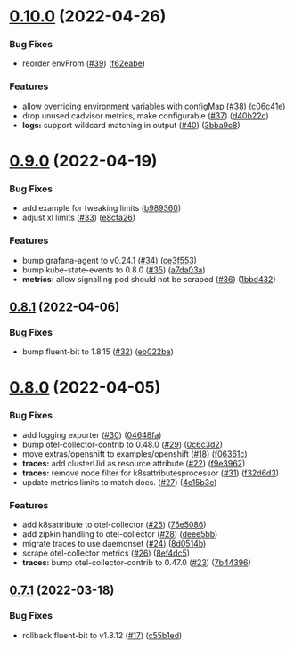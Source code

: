 # [0.10.0](https://github.com/observeinc/manifests/compare/v0.9.0...v0.10.0) (2022-04-26)


### Bug Fixes

* reorder envFrom ([#39](https://github.com/observeinc/manifests/issues/39)) ([f62eabe](https://github.com/observeinc/manifests/commit/f62eabe2e5073ea80a9d702bf40bb974b1271d76))


### Features

* allow overriding environment variables with configMap ([#38](https://github.com/observeinc/manifests/issues/38)) ([c06c41e](https://github.com/observeinc/manifests/commit/c06c41e96fe7ec04ec715a6b612aab1e2ea966b7))
* drop unused cadvisor metrics, make configurable ([#37](https://github.com/observeinc/manifests/issues/37)) ([d40b22c](https://github.com/observeinc/manifests/commit/d40b22cf883549274b69982fe66807f8210c4d13))
* **logs:** support wildcard matching in output ([#40](https://github.com/observeinc/manifests/issues/40)) ([3bba9c8](https://github.com/observeinc/manifests/commit/3bba9c852b83da616eaa4837979c5d3a8732933e))



# [0.9.0](https://github.com/observeinc/manifests/compare/v0.8.1...v0.9.0) (2022-04-19)


### Bug Fixes

* add example for tweaking limits ([b989360](https://github.com/observeinc/manifests/commit/b9893604626d803932bb89218af555000dfed0ab))
* adjust xl limits ([#33](https://github.com/observeinc/manifests/issues/33)) ([e8cfa26](https://github.com/observeinc/manifests/commit/e8cfa263c74dd8b30512c59df1da022fa07c063e))


### Features

* bump grafana-agent to v0.24.1 ([#34](https://github.com/observeinc/manifests/issues/34)) ([ce3f553](https://github.com/observeinc/manifests/commit/ce3f5530c679fc9e8ee4ae306b4baf770768b4ea))
* bump kube-state-events to 0.8.0 ([#35](https://github.com/observeinc/manifests/issues/35)) ([a7da03a](https://github.com/observeinc/manifests/commit/a7da03abdfe73e2e1929dd5e423a257b609e5c2c))
* **metrics:** allow signalling pod should not be scraped ([#36](https://github.com/observeinc/manifests/issues/36)) ([1bbd432](https://github.com/observeinc/manifests/commit/1bbd432a551b2f42cc4cb58fe84c9a1edbe95f63))



## [0.8.1](https://github.com/observeinc/manifests/compare/v0.8.0...v0.8.1) (2022-04-06)


### Bug Fixes

* bump fluent-bit to 1.8.15 ([#32](https://github.com/observeinc/manifests/issues/32)) ([eb022ba](https://github.com/observeinc/manifests/commit/eb022ba334fcca410207331430e7cd077241f515))



# [0.8.0](https://github.com/observeinc/manifests/compare/v0.7.1...v0.8.0) (2022-04-05)


### Bug Fixes

* add logging exporter ([#30](https://github.com/observeinc/manifests/issues/30)) ([04648fa](https://github.com/observeinc/manifests/commit/04648fa3f81f1b9a05f7986101a0685d8209fe1e))
* bump otel-collector-contrib to 0.48.0 ([#29](https://github.com/observeinc/manifests/issues/29)) ([0c6c3d2](https://github.com/observeinc/manifests/commit/0c6c3d2b32d4d548e099b01ae7622200c81d6540))
* move extras/openshift to examples/openshift ([#18](https://github.com/observeinc/manifests/issues/18)) ([f06361c](https://github.com/observeinc/manifests/commit/f06361c02f1bdde447a364930757aecd8ded3126))
* **traces:** add clusterUid as resource attribute ([#22](https://github.com/observeinc/manifests/issues/22)) ([f9e3962](https://github.com/observeinc/manifests/commit/f9e3962369d6bafafafa6355d9d208f6f2388475))
* **traces:** remove node filter for k8sattributesprocessor ([#31](https://github.com/observeinc/manifests/issues/31)) ([f32d6d3](https://github.com/observeinc/manifests/commit/f32d6d3027fd0abe89d7ffdc0422b91838d3734e))
* update metrics limits to match docs. ([#27](https://github.com/observeinc/manifests/issues/27)) ([4e15b3e](https://github.com/observeinc/manifests/commit/4e15b3e107ec1b590b7471d17b2369f78c780234))


### Features

* add k8sattribute to otel-collector ([#25](https://github.com/observeinc/manifests/issues/25)) ([75e5086](https://github.com/observeinc/manifests/commit/75e508612b76cbda0dec8adb92afaab580608a12))
* add zipkin handling to otel-collector ([#28](https://github.com/observeinc/manifests/issues/28)) ([deee5bb](https://github.com/observeinc/manifests/commit/deee5bbdeae9d14fcd77f58cba1b72d878d47e73))
* migrate traces to use daemonset ([#24](https://github.com/observeinc/manifests/issues/24)) ([8d0514b](https://github.com/observeinc/manifests/commit/8d0514b3e9bae8aec68ca8b1035bf330219c87eb))
* scrape otel-collector metrics ([#26](https://github.com/observeinc/manifests/issues/26)) ([8ef4dc5](https://github.com/observeinc/manifests/commit/8ef4dc5c7400a366509000e135657e53b746467d))
* **traces:** bump otel-collector-contrib to 0.47.0 ([#23](https://github.com/observeinc/manifests/issues/23)) ([7b44396](https://github.com/observeinc/manifests/commit/7b443961ab3b647aa4e26c3d0bead094d4f14cf0))



## [0.7.1](https://github.com/observeinc/manifests/compare/v0.7.0...v0.7.1) (2022-03-18)


### Bug Fixes

* rollback fluent-bit to v1.8.12 ([#17](https://github.com/observeinc/manifests/issues/17)) ([c55b1ed](https://github.com/observeinc/manifests/commit/c55b1ed62a78a9b6c139a3259ab954b5db7c8756))



